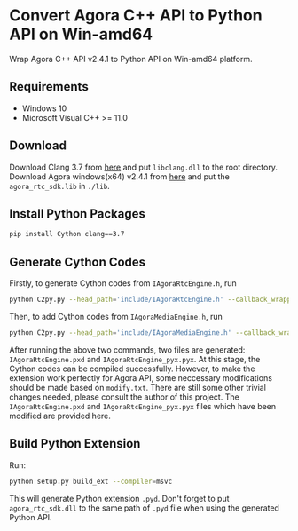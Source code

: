 # Convert Agora C++ API to Python API on Win-amd64
Wrap Agora C++ API v2.4.1 to Python API on Win-amd64 platform.

## Requirements
- Windows 10
- Microsoft Visual C++ >= 11.0

## Download
Download Clang 3.7 from [here](http://releases.llvm.org/download.html) and put `libclang.dll` to the root directory. Download Agora windows(x64) v2.4.1 from [here](https://docs.agora.io/cn/Agora%20Platform/downloads) and put the `agora_rtc_sdk.lib` in `./lib`.

## Install Python Packages
```bash
pip install Cython clang==3.7
```

## Generate Cython Codes
Firstly, to generate Cython codes from `IAgoraRtcEngine.h`, run
```bash
python C2py.py --head_path='include/IAgoraRtcEngine.h' --callback_wrapper='EventHandlerWrapper.h' --target_file_name='IAgoraRtcEngine'  --mode='new'
```
Then, to add Cython codes from `IAgoraMediaEngine.h`, run
```bash
python C2py.py --head_path='include/IAgoraMediaEngine.h' --callback_wrapper='VideoFrameObserverWrapper.h' --target_file_name='IAgoraRtcEngine'  --mode='add'  --extern_pxd='extern_pxd.txt'  --extern_pyx='extern_pyx.txt'
```
After running the above two commands, two files are generated: `IAgoraRtcEngine.pxd` and `IAgoraRtcEngine_pyx.pyx`. At this stage, the Cython codes can be compiled successfully. However, to make the extension work perfectly for Agora API, some neccessary modifications should be made based on `modify.txt`. There are still some other trivial changes needed, please consult the author of this project. The `IAgoraRtcEngine.pxd` and `IAgoraRtcEngine_pyx.pyx` files which have been modified are provided here.

## Build Python Extension
Run:
```bash
python setup.py build_ext --compiler=msvc 
```
This will generate Python extension `.pyd`. Don't forget to put `agora_rtc_sdk.dll` to the same path of `.pyd` file when using the generated Python API.
